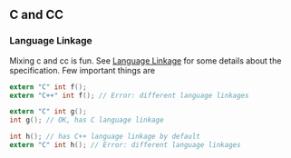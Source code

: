 ## C and CC

### Language Linkage

Mixing c and cc is fun. See [Language Linkage](https://en.cppreference.com/w/cpp/language/language_linkage) for some
details about the specification. Few important things are

```c
extern "C" int f();
extern "C++" int f(); // Error: different language linkages

extern "C" int g();
int g(); // OK, has C language linkage

int h(); // has C++ language linkage by default
extern "C" int h(); // Error: different language linkages
```
